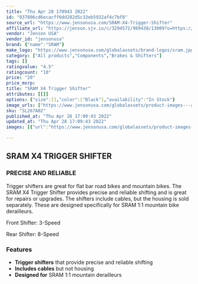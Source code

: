 ```yaml
---
title: "Thu Apr 28 170943 2022"
id: "037806cd6ecacff6dd282d5c33eb5932af4c7bf8"
source_url: "https://www.jensonusa.com/SRAM-X4-Trigger-Shifter"
affiliate_url: "https://jenson.sjv.io/c/3294572/989438/13009?u=https://www.jensonusa.com/SRAM-X4-Trigger-Shifter"
vendor: "Jenson USA"
vendor_id: "jensonusa"
brand: {"name":"SRAM"}
make_logo: "https://www.jensonusa.com/globalassets/brand-logos/sram.jpg"
category: ["All products","Components","Brakes & Shifters"]
tags: []
ratingvalue: "4.5"
ratingcount: "10"
price: "20"
price_msrp: 
title: "SRAM X4 Trigger Shifter"
attributes: [[]]
options: {"size":[],"color":["Black"],"availability":"In Stock"}
image_urls: ["https://www.jensonusa.com/globalassets/product-images---all-assets/sram/sl267a02blk--r.jpg"]
sku: "SL267A02"
published_at: "Thu Apr 28 17:09:43 2022"
updated_at: "Thu Apr 28 17:09:43 2022"
images: [{"url":"https://www.jensonusa.com/globalassets/product-images---all-assets/sram/sl267a02blk--r.jpg","path":"full/4552c7ffdc25c30ffef63a0dea7e322867424b76.jpg","checksum":"248f410c3b88839f2fc8c1b5c0a9d6e7","status":"downloaded"}]

---
```

## SRAM X4 TRIGGER SHIFTER

### PRECISE AND RELIABLE

Trigger shifters are great for flat bar road bikes and mountain bikes. The
SRAM X4 Trigger Shifter provides precise and reliable shifting and is great
for repairs or upgrades. The shifters include cables, but the housing is sold
separately. These are designed specifically for SRAM 1:1 mountain bike
derailleurs.

Front Shifter: 3-Speed

Rear Shifter: 8-Speed

### Features

  * **Trigger shifters** that provide precise and reliable shifting
  * **Includes cables** but not housing
  * **Designed for** SRAM 1:1 mountain derailleurs

